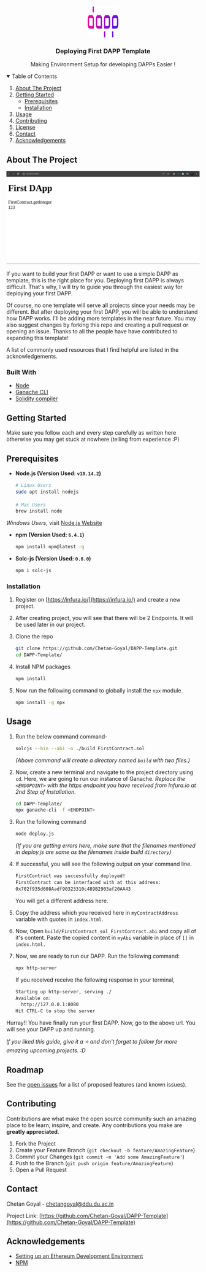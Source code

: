 <!-- PROJECT LOGO -->
<br />
<p align="center">
  <a href="https://github.com/Chetan-Goyal/DAPP-Template">
    <img src="readme_images/DAPP.png" alt="Logo" width="80" height="80">
  </a>

  <h3 align="center">Deploying First DAPP Template</h3>

  <p align="center">
    Making Environment Setup for developing DAPPs Easier !
    <br />
    

<!-- TABLE OF CONTENTS -->
<details open="open">
  <summary>Table of Contents</summary>
  <ol>
    <li>
      <a href="#about-the-project">About The Project</a>
    </li>
    <li>
      <a href="#getting-started">Getting Started</a>
      <ul>
        <li><a href="#prerequisites">Prerequisites</a></li>
        <li><a href="#installation">Installation</a></li>
      </ul>
    </li>
    <li><a href="#usage">Usage</a></li>
    <li><a href="#contributing">Contributing</a></li>
    <li><a href="#license">License</a></li>
    <li><a href="#contact">Contact</a></li>
    <li><a href="#acknowledgements">Acknowledgements</a></li>
  </ol>
</details>



<!-- ABOUT THE PROJECT -->
## About The Project

![Deployed DAPP](readme_images/localhost.png)

If you want to build your first DAPP or want to use a simple DAPP as template, this is the right place for you.  Deploying first DAPP is always difficult. That's why, I will try to guide you through the easiest way for deploying your first DAPP.

Of course, no one template will serve all projects since your needs may be different. But after deploying your first DAPP, you will be able to understand how DAPP works. I'll be adding more templates in the near future. You may also suggest changes by forking this repo and creating a pull request or opening an issue. Thanks to all the people have have contributed to expanding this template!

A list of commonly used resources that I find helpful are listed in the acknowledgements.

### Built With

* [Node](https://nodejs.org/en/)
* [Ganache CLI](https://github.com/trufflesuite/ganache-cli)
* [Solidity compiler](https://github.com/ethereum/solc-js)

<!-- GETTING STARTED -->
## Getting Started

Make sure you follow each and every step carefully as written here otherwise you may get stuck at nowhere (telling from experience :P)

## Prerequisites

* **Node.js  (Version Used: `v10.14.2`)**
	  
	```sh
	# Linux Users
	sudo apt install nodejs

	# Mac Users
	brew install node
	```
*Windows Users*, visit [Node.js Website](https://nodejs.org/en/download/)

* **npm (Version Used: `6.4.1`)**

  ```sh
  npm install npm@latest -g
  ```

* **Solc-js (Version Used: `0.8.0`)**
	```sh
	npm i solc-js
	```
	
### Installation

1. Register on [https://infura.io/](https://infura.io/) and create a new project.
2. After creating project, you will see that there will be 2 Endpoints. It will be used later in our project.
3. Clone the repo
   ```sh
   git clone https://github.com/Chetan-Goyal/DAPP-Template.git
   cd DAPP-Template/
   ```
4. Install NPM packages
   ```sh
   npm install
   ```

6. Now run the following command to globally install the  `npx`  module.
	```sh
	npm install -g npx
	```



<!-- USAGE EXAMPLES -->
## Usage

1. Run the below command command-
   ```sh
   solcjs --bin --abi -o ./build FirstContract.sol
   ```
   *(Above command will create a directory named `build` with two files.)*
2. Now, create a new terminal and navigate to the project directory using `cd`. Here, we are going to run our instance of Ganache. *Replace the `<ENDOPOINT>` with the https endpoint you have received from Infura.io at 2nd Step of Installation.* 
	```sh
	cd DAPP-Template/
	npx ganache-cli -f <ENDPOINT>
	```
3. Run the following command
	```sh
	node deploy.js
	```
	*(If you are getting errors here, make sure that the filenames mentioned in deploy.js are same as the filenames inside build `directory`)*

4. If successful, you will see the following output on your command line.

	```sh
	FirstContract was successfully deployed!  
	FirstContract can be interfaced with at this address:  
	0x702f935d608Aadf90323310c489B2903af20AA43
	```
	You will get a different address here.
5. Copy the address which you received here in `myContractAddress` variable with quotes in `index.html`.
6. Now, Open `build/FirstContract_sol_FirstContract.abi` and copy all of it's content. Paste the copied content in `myAbi` variable in place of `[]` in `index.html.`
7. Now, we are ready to run our DAPP. Run the following command:
	```sh
	npx http-server
	```
	If you received receive the following response in your terminal,
	```sh
	Starting up http-server, serving ./
	Available on:
	  http://127.0.0.1:8080
	Hit CTRL-C to stop the server	
	```
Hurray!! You have finally run your first DAPP. Now, go to the above url. You will see your DAPP up and running.



_If you liked this guide, give it a ⭐ and don't forget to follow for more amazing upcoming projects. :D_



<!-- ROADMAP -->
## Roadmap

See the [open issues](https://github.com/Chetan-Goyal/DAPP-Template/issues) for a list of proposed features (and known issues).



<!-- CONTRIBUTING -->
## Contributing

Contributions are what make the open source community such an amazing place to be learn, inspire, and create. Any contributions you make are **greatly appreciated**.

1. Fork the Project
2. Create your Feature Branch (`git checkout -b feature/AmazingFeature`)
3. Commit your Changes (`git commit -m 'Add some AmazingFeature'`)
4. Push to the Branch (`git push origin feature/AmazingFeature`)
5. Open a Pull Request


<!-- CONTACT -->
## Contact

Chetan Goyal - chetangoyal@ddu.du.ac.in

Project Link: [https://github.com/Chetan-Goyal/DAPP-Template](https://github.com/Chetan-Goyal/DAPP-Template)



<!-- ACKNOWLEDGEMENTS -->
## Acknowledgements
* [Setting up an Ethereum Development Environment](https://medium.com/compound-finance/setting-up-an-ethereum-development-environment-7c387664c5fe)
* [NPM](https://www.npmjs.com/)


